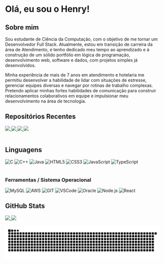 # Olá, eu sou  o Henry!

## Sobre mim
Sou estudante de Ciência da Computação, com o objetivo de me tornar um Desenvolvedor Full Stack. Atualmente, estou em transição de carreira da área de Atendimento, e tenho dedicado meu tempo ao aprendizado e à construção de um sólido portfólio em lógica de programação, desenvolvimento web, software e dados, com projetos simples já desenvolvidos.

Minha experiência de mais de 7 anos em atendimento e hotelaria me permitiu desenvolver a habilidade de lidar com situações de estresse, gerenciar equipes diversas e navegar por rotinas de trabalho complexas. Pretendo aplicar minhas fortes habilidades de comunicação para construir relacionamentos colaborativos em equipe e impulsionar meu desenvolvimento na área de tecnologia.

## Repositórios Recentes
<div>
  <a href="https://github.com/henrykhsa/University-Projects/">
  <img height=115 src="https://github-readme-stats.vercel.app/api/pin/?username=henrykhsa&repo=University-Projects&show_owner=true&theme=dark" />
  </a>
  <a href="https://github.com/henrykhsa/Fourteam-Projeto-3">
  <img height=115 src="https://github-readme-stats.vercel.app/api/pin/?username=henrykhsa&repo=Fourteam-Projeto-3&show_owner=true&theme=dark" />
  </a>
  <a href="https://github.com/henrykhsa/Fourteam-Projeto-5">
  <img height=115 src="https://github-readme-stats.vercel.app/api/pin/?username=henrykhsa&repo=Fourteam-Projeto-5&show_owner=true&theme=dark" />
  </a>
  <a href="https://github.com/henrykhsa/Lau/">
  <img height=115 src="https://github-readme-stats.vercel.app/api/pin/?username=henrykhsa&repo=Lau&show_owner=true&theme=dark" />
  </a>
</div> 
<br> 

## Linguagens
<div>
  <img height="50px" width="50px" alt="C" src="https://cdn.jsdelivr.net/gh/devicons/devicon@latest/icons/c/c-original.svg" />
  <img height="50px" width="50px" alt="C++" src="https://cdn.jsdelivr.net/gh/devicons/devicon@latest/icons/cplusplus/cplusplus-plain.svg" />
  <img height="50px" width="50px" alt="Java" src="https://cdn.jsdelivr.net/gh/devicons/devicon@latest/icons/java/java-plain.svg"/>
  <img height="50px" width="50px" alt="HTML5"src="https://cdn.jsdelivr.net/gh/devicons/devicon@latest/icons/html5/html5-plain-wordmark.svg" />
  <img height="50px" width="50px" alt="CSS3" src="https://cdn.jsdelivr.net/gh/devicons/devicon@latest/icons/css3/css3-plain-wordmark.svg" />
  <img height="50px" width="50px" alt="JavaScript" src="https://cdn.jsdelivr.net/gh/devicons/devicon@latest/icons/javascript/javascript-original.svg" />
  <img height="50px" width="50px" alt="TypeScript" src="https://cdn.jsdelivr.net/gh/devicons/devicon@latest/icons/typescript/typescript-plain.svg" />    
</div>
<br>

### Ferramentas / Sistema Operacional
<div>
<img height="50px" width="50px" alt="MySQL" src="https://cdn.jsdelivr.net/gh/devicons/devicon@latest/icons/mysql/mysql-plain-wordmark.svg" />
<img height="50px" width="50px" alt="AWS" src="https://cdn.jsdelivr.net/gh/devicons/devicon@latest/icons/amazonwebservices/amazonwebservices-original-wordmark.svg" />
<img height="50px" width="50px" alt="GIT" src="https://cdn.jsdelivr.net/gh/devicons/devicon@latest/icons/git/git-plain.svg" />
<img height="50px" width="50px" alt="VSCode" src="https://cdn.jsdelivr.net/gh/devicons/devicon@latest/icons/vscode/vscode-original.svg" />
<img height="50px" width="50px" alt="Oracle" src="https://cdn.jsdelivr.net/gh/devicons/devicon@latest/icons/oracle/oracle-original.svg" />
<img height="50px" width="50px" alt="Node.js" src="https://cdn.jsdelivr.net/gh/devicons/devicon@latest/icons/nodejs/nodejs-original-wordmark.svg" />
<img height="50px" width="50px" alt="React" src="https://cdn.jsdelivr.net/gh/devicons/devicon@latest/icons/react/react-original-wordmark.svg" />
</div>

## GitHub Stats
<div class="stats" >
  <a href="https://github.com/henrykhsa/">
  <img height=180 src="https://github-readme-stats.vercel.app/api?username=henrykhsa&hide_border=true&theme=dark" />
  </a>
  <a href="https://github.com/henrykhsa/">
  <img height=180 src="https://github-readme-stats.vercel.app/api/top-langs/?username=henrykhsa&layout=compact&hide_border=true&theme=dark" />
  </a>
</div>
<br>
<picture>
  <source media="(prefers-color-scheme: dark)" srcset="https://raw.githubusercontent.com/henrykhsa/henrykhsa/output/github-contribution-grid-snake-dark.svg">
  <source media="(prefers-color-scheme: light)" srcset="https://raw.githubusercontent.com/henrykhsa/henrykhsa/output/github-contribution-grid-snake.svg">
  <img alt="github contribution grid snake animation" src="https://raw.githubusercontent.com/henrykhsa/henrykhsa/output/github-contribution-grid-snake.svg">
</picture>